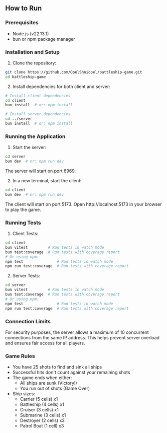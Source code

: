 ## How to Run

### Prerequisites

- Node.js (v22.13.1)
- bun or npm package manager

### Installation and Setup

1. Clone the repository:

```bash
git clone https://github.com/OpelShniopel/battleship-game.git
cd battleship-game
```

2. Install dependencies for both client and server:

```bash
# Install client dependencies
cd client
bun install  # or: npm install

# Install server dependencies
cd ../server
bun install  # or: npm install
```

### Running the Application

1. Start the server:

```bash
cd server
bun dev  # or: npm run dev
```

The server will start on port 6969.

2. In a new terminal, start the client:

```bash
cd client
bun dev  # or: npm run dev
```

The client will start on port 5173. Open http://localhost:5173 in your browser to play the game.

### Running Tests

1. Client Tests:

```bash
cd client
bun vitest         # Run tests in watch mode
bun test:coverage  # Run tests with coverage report
# Or using npm:
npm test               # Run tests in watch mode
npm run test:coverage  # Run tests with coverage report
```

2. Server Tests:

```bash
cd server
bun vitest         # Run tests in watch mode
bun test:coverage  # Run tests with coverage report
# Or using npm:
npm test               # Run tests in watch mode
npm run test:coverage  # Run tests with coverage report
```

### Connection Limits

For security purposes, the server allows a maximum of 10 concurrent connections from the same IP address. This helps prevent server overload and ensures fair access for all players.

### Game Rules

- You have 25 shots to find and sink all ships
- Successful hits don't count against your remaining shots
- The game ends when either:
  - All ships are sunk (Victory!)
  - You run out of shots (Game Over)
- Ship sizes:
  - Carrier (5 cells) x1
  - Battleship (4 cells) x1
  - Cruiser (3 cells) x1
  - Submarine (3 cells) x1
  - Destroyer (2 cells) x3
  - Patrol Boat (1 cell) x3
